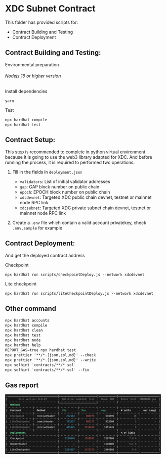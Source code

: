 # XDC Subnet Contract

This folder has provided scripts for:

- Contract Building and Testing
- Contract Deployment

## Contract Building and Testing:

Environmental preparation

###### Nodejs 16 or higher version

Install dependencies

```shell
yarn
```

Test

```shell
npx hardhat compile
npx hardhat test
```

## Contract Setup:

This step is recommended to complete in python virtual environment because it is going to use the web3 library adapted for XDC. And before running the process, it is required to performed two operations:

1. Fill in the fields in `deployment.json`

   - `validators`: List of initial validator addresses
   - `gap`: GAP block number on public chain
   - `epoch`: EPOCH block number on public chain
   - `xdcdevnet`: Targeted XDC public chain devnet, testnet or mainnet node RPC link
   - `xdcsubnet`: Targeted XDC private subnet chain devnet, testnet or mainnet node RPC link

2. Create a `.env` file which contain a valid account privatekey, check `.env.sample` for example

## Contract Deployment:

And get the deployed contract address

Checkpoint

```shell
npx hardhat run scripts/checkpointDeploy.js --network xdcdevnet
```

Lite checkpoint

```shell
npx hardhat run scripts/liteCheckpointDeploy.js --network xdcdevnet
```

## Other command

```shell
npx hardhat accounts
npx hardhat compile
npx hardhat clean
npx hardhat test
npx hardhat node
npx hardhat help
REPORT_GAS=true npx hardhat test
npx prettier '**/*.{json,sol,md}' --check
npx prettier '**/*.{json,sol,md}' --write
npx solhint 'contracts/**/*.sol'
npx solhint 'contracts/**/*.sol' --fix
```

## Gas report

![Alt text](image-1.png)

